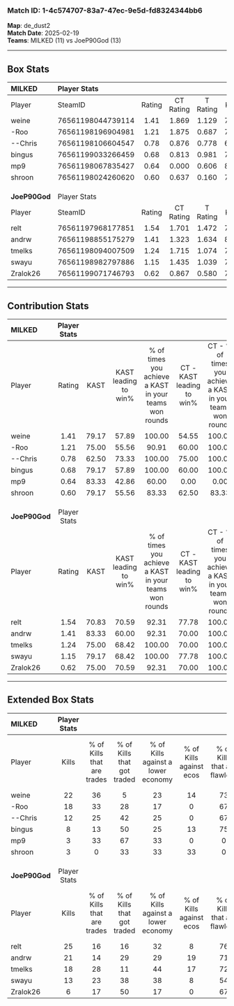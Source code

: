 ### Match ID: 1-4c574707-83a7-47ec-9e5d-fd8324344bb6  
**Map**: de_dust2  
**Match Date**: 2025-02-19  
**Teams**: MILKED (11) vs JoeP90God (13)  

---  

## Box Stats  

| **MILKED**    | Player Stats      |        |           |          |       |       |       |         |        |      |     |
| :- | :- | :-: | :-: | :-: | :-: | :-: | :-: | :-: | :-: | :-: | :-: |
| Player        | SteamID           | Rating | CT Rating | T Rating | KAST  |  ADR  | Kills | Assists | Deaths | K/D  | HS% |
| weine         | 76561198044739114 |  1.41  |   1.869   |  1.129   | 79.17 | 93.5  |  22   |    3    |   15   | 1.47 | 40  |
| -Roo          | 76561198196904981 |  1.21  |   1.875   |  0.687   | 75.00 | 95.2  |  18   |   12    |   18   | 1.00 | 66  |
| --Chris       | 76561198106604547 |  0.78  |   0.876   |  0.778   | 62.50 | 49.0  |  12   |    2    |   15   | 0.80 | 58  |
| bingus        | 76561199033266459 |  0.68  |   0.813   |  0.981   | 79.17 | 40.0  |   8   |    5    |   18   | 0.44 | 75  |
| mp9           | 76561198067835427 |  0.64  |   0.000   |  0.606   | 83.33 | 18.0  |   3   |    1    |   9    | 0.33 | 66  |
| shroon        | 76561198024260620 |  0.60  |   0.637   |  0.160   | 79.17 | 19.2  |   3   |    2    |   10   | 0.30 | 33  |
|               |                   |        |           |          |       |       |       |         |        |      |     |
|               |                   |        |           |          |       |       |       |         |        |      |     |
|               |                   |        |           |          |       |       |       |         |        |      |     |
| **JoeP90God** | Player Stats      |        |           |          |       |       |       |         |        |      |     |
| Player        | SteamID           | Rating | CT Rating | T Rating | KAST  |  ADR  | Kills | Assists | Deaths | K/D  | HS% |
| relt          | 76561197968177851 |  1.54  |   1.701   |  1.472   | 70.83 | 115.9 |  25   |    6    |   15   | 1.67 | 64  |
| andrw         | 76561198855175279 |  1.41  |   1.323   |  1.634   | 83.33 | 80.7  |  21   |    4    |   13   | 1.62 | 42  |
| tmelks        | 76561198094007509 |  1.24  |   1.715   |  1.074   | 75.00 | 74.3  |  18   |    3    |   12   | 1.50 | 33  |
| swayu         | 76561198982797886 |  1.15  |   1.435   |  1.039   | 79.17 | 83.0  |  13   |   10    |   12   | 1.08 | 53  |
| Zralok26      | 76561199071746793 |  0.62  |   0.867   |  0.580   | 75.00 | 38.0  |   6   |    7    |   16   | 0.38 | 16  |
---  

## Contribution Stats  

| **MILKED**    | Player Stats |       |                      |                                                        |                           |                                                             |                          |                                                            |
| :- | :-: | :-: | :-: | :-: | :-: | :-: | :-: | :-: |
| Player        |    Rating    | KAST  | KAST leading to win% | % of times you achieve a KAST in your teams won rounds | CT - KAST leading to win% | CT - % of times you achieve a KAST in your teams won rounds | T - KAST leading to win% | T - % of times you achieve a KAST in your teams won rounds |
| weine         |     1.41     | 79.17 |        57.89         |                         100.00                         |           54.55           |                           100.00                            |          62.50           |                           100.00                           |
| -Roo          |     1.21     | 75.00 |        55.56         |                         90.91                          |           60.00           |                           100.00                            |          50.00           |                           80.00                            |
| --Chris       |     0.78     | 62.50 |        73.33         |                         100.00                         |           75.00           |                           100.00                            |          71.43           |                           100.00                           |
| bingus        |     0.68     | 79.17 |        57.89         |                         100.00                         |           60.00           |                           100.00                            |          55.56           |                           100.00                           |
| mp9           |     0.64     | 83.33 |        42.86         |                         60.00                          |           0.00            |                            0.00                             |          42.86           |                           60.00                            |
| shroon        |     0.60     | 79.17 |        55.56         |                         83.33                          |           62.50           |                            83.33                            |           0.00           |                            0.00                            |
|               |              |       |                      |                                                        |                           |                                                             |                          |                                                            |
|               |              |       |                      |                                                        |                           |                                                             |                          |                                                            |
|               |              |       |                      |                                                        |                           |                                                             |                          |                                                            |
| **JoeP90God** | Player Stats |       |                      |                                                        |                           |                                                             |                          |                                                            |
| Player        |    Rating    | KAST  | KAST leading to win% | % of times you achieve a KAST in your teams won rounds | CT - KAST leading to win% | CT - % of times you achieve a KAST in your teams won rounds | T - KAST leading to win% | T - % of times you achieve a KAST in your teams won rounds |
| relt          |     1.54     | 70.83 |        70.59         |                         92.31                          |           77.78           |                           100.00                            |          62.50           |                           83.33                            |
| andrw         |     1.41     | 83.33 |        60.00         |                         92.31                          |           70.00           |                           100.00                            |          50.00           |                           83.33                            |
| tmelks        |     1.24     | 75.00 |        68.42         |                         100.00                         |           70.00           |                           100.00                            |          66.67           |                           100.00                           |
| swayu         |     1.15     | 79.17 |        68.42         |                         100.00                         |           77.78           |                           100.00                            |          60.00           |                           100.00                           |
| Zralok26      |     0.62     | 75.00 |        70.59         |                         92.31                          |           70.00           |                           100.00                            |          71.43           |                           83.33                            |
---  

## Extended Box Stats  

| **MILKED**    | Player Stats |                            |                            |                                    |                         |                              |                                 |        |                             |                                     |                          |                               |                            |
| :- | :-: | :-: | :-: | :-: | :-: | :-: | :-: | :-: | :-: | :-: | :-: | :-: | :-: |
| Player        |    Kills     | % of Kills that are trades | % of Kills that got traded | % of Kills against a lower economy | % of Kills against ecos | % of Kills that are flawless | % of Kills that are close duels | Deaths | % of Deaths that get traded | % of Deaths against a lower economy | % of Deaths against ecos | % of Deaths that are flawless | % of Deaths that are close |
| weine         |      22      |             36             |             5              |                 23                 |           14            |              73              |                5                |   15   |             27              |                  7                  |            0             |              73               |             0              |
| -Roo          |      18      |             33             |             28             |                 17                 |            0            |              67              |                0                |   18   |             17              |                 11                  |            6             |              61               |             6              |
| --Chris       |      12      |             25             |             42             |                 25                 |            0            |              67              |                0                |   15   |             13              |                  7                  |            0             |              87               |             7              |
| bingus        |      8       |             13             |             50             |                 25                 |           13            |              75              |               25                |   18   |             33              |                 11                  |            0             |              61               |             11             |
| mp9           |      3       |             33             |             67             |                 33                 |            0            |              0               |                0                |   9    |             33              |                 22                  |            0             |              56               |             0              |
| shroon        |      3       |             0              |             33             |                 33                 |           33            |              0               |                0                |   10   |             30              |                 10                  |            10            |              70               |             0              |
|               |              |                            |                            |                                    |                         |                              |                                 |        |                             |                                     |                          |                               |                            |
|               |              |                            |                            |                                    |                         |                              |                                 |        |                             |                                     |                          |                               |                            |
|               |              |                            |                            |                                    |                         |                              |                                 |        |                             |                                     |                          |                               |                            |
| **JoeP90God** | Player Stats |                            |                            |                                    |                         |                              |                                 |        |                             |                                     |                          |                               |                            |
| Player        |    Kills     | % of Kills that are trades | % of Kills that got traded | % of Kills against a lower economy | % of Kills against ecos | % of Kills that are flawless | % of Kills that are close duels | Deaths | % of Deaths that get traded | % of Deaths against a lower economy | % of Deaths against ecos | % of Deaths that are flawless | % of Deaths that are close |
| relt          |      25      |             16             |             16             |                 32                 |            8            |              76              |                4                |   15   |             13              |                 27                  |            13            |              60               |             7              |
| andrw         |      21      |             14             |             29             |                 29                 |           19            |              71              |                5                |   13   |             23              |                 23                  |            0             |              77               |             0              |
| tmelks        |      18      |             28             |             11             |                 44                 |           17            |              72              |                0                |   12   |             17              |                 17                  |            0             |              67               |             17             |
| swayu         |      13      |             23             |             38             |                 38                 |            8            |              54              |               15                |   12   |             33              |                  0                  |            0             |              42               |             0              |
| Zralok26      |      6       |             17             |             50             |                 17                 |            0            |              67              |                0                |   16   |             38              |                 19                  |            0             |              63               |             0              |
